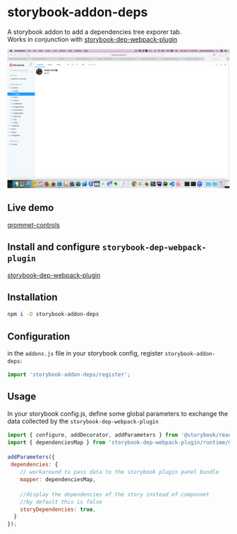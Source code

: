 # storybook-addon-deps

A storybook addon to add a dependencies tree exporer tab.<br />
Works in conjunction with [storybook-dep-webpack-plugin](https://github.com/atanasster/storybook-dep-webpack-plugin/)

![Dependencies plugin](./doc/storybook_dependencies.gif)

## Live demo
[grommet-controls](https://atanasster.github.io/grommet-controls/?path=/deps/controls-controls-avatar--main)

## Install and configure `storybook-dep-webpack-plugin`
[storybook-dep-webpack-plugin](https://github.com/atanasster/storybook-dep-webpack-plugin/blob/master/README.md)


## Installation
```sh
npm i -D storybook-addon-deps
```

## Configuration

in the `addons.js` file in your storybook config, register `storybook-addon-deps`:

```js
import 'storybook-addon-deps/register';
```

## Usage
In your storybook config.js, define some global parameters to exchange the data collected by the `storybook-dep-webpack-plugin`


```javascript
import { configure, addDecorator, addParameters } from '@storybook/react';
import { dependenciesMap } from 'storybook-dep-webpack-plugin/runtime/main';

addParameters({
 dependencies: {
    // workaround to pass data to the storybook plugin panel bundle
    mapper: dependenciesMap,
    
    //display the dependencies of the story instead of componnet
    //by default this is false
    storyDependencies: true,
  }
});
```
